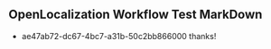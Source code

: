 ## OpenLocalization Workflow Test MarkDown
* ae47ab72-dc67-4bc7-a31b-50c2bb866000 thanks!

<!--HONumber=Aug16_HO5-->


